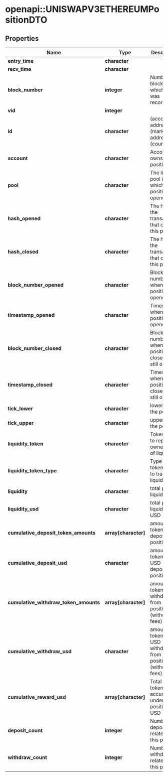 # openapi::UNISWAPV3ETHEREUMPositionDTO



## Properties
Name | Type | Description | Notes
------------ | ------------- | ------------- | -------------
**entry_time** | **character** |  | [optional] 
**recv_time** | **character** |  | [optional] 
**block_number** | **integer** | Number of block in which entity was recorded. | [optional] 
**vid** | **integer** |  | [optional] 
**id** | **character** | (account address)-(market address)-(count) | [optional] 
**account** | **character** | Account that owns this position | [optional] 
**pool** | **character** | The liquidity pool in which this position was opened | [optional] 
**hash_opened** | **character** | The hash of the transaction that opened this position | [optional] 
**hash_closed** | **character** | The hash of the transaction that closed this position | [optional] 
**block_number_opened** | **character** | Block number of when the position was opened | [optional] 
**timestamp_opened** | **character** | Timestamp when the position was opened | [optional] 
**block_number_closed** | **character** | Block number of when the position was closed (0 if still open) | [optional] 
**timestamp_closed** | **character** | Timestamp when the position was closed (0 if still open) | [optional] 
**tick_lower** | **character** | lower tick of the position | [optional] 
**tick_upper** | **character** | upper tick of the position | [optional] 
**liquidity_token** | **character** | Token that is to represent ownership of liquidity | [optional] 
**liquidity_token_type** | **character** | Type of token used to track liquidity | [optional] 
**liquidity** | **character** | total position liquidity | [optional] 
**liquidity_usd** | **character** | total position liquidity in USD | [optional] 
**cumulative_deposit_token_amounts** | **array[character]** | amount of tokens ever deposited to position | [optional] 
**cumulative_deposit_usd** | **character** | amount of tokens in USD deposited to position | [optional] 
**cumulative_withdraw_token_amounts** | **array[character]** | amount of tokens ever withdrawn from position (without fees) | [optional] 
**cumulative_withdraw_usd** | **character** | amount of tokens in USD withdrawn from position (without fees) | [optional] 
**cumulative_reward_usd** | **array[character]** | Total reward token accumulated under this position, in USD | [optional] 
**deposit_count** | **integer** | Number of deposits related to this position | [optional] 
**withdraw_count** | **integer** | Number of withdrawals related to this position | [optional] 


